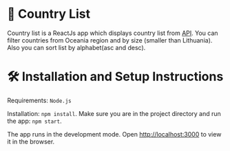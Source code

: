 # 🚩 Country List
Country list is a ReactJs app which displays country list from [API](https://restcountries.com/). You can filter countries from Oceania region and by size (smaller than Lithuania). Also you can sort list by alphabet(asc and desc).

# 🛠 Installation and Setup Instructions
Requirements: `Node.js`

Installation: `npm install`.
Make sure you are in the project directory and run the app: `npm start`.

The app runs in the development mode.
Open [http://localhost:3000](http://localhost:3000) to view it in the browser.

